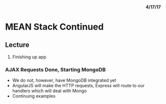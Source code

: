 <div style="text-align: right"><h4>4/17/17</h4></div>

# MEAN Stack Continued


## Lecture
1. Finishing up app

### AJAX Requests Done, Starting MongoDB

* We do not, however, have MongoDB integrated yet
* AngularJS will make the HTTP requests, Express will route to our handlers which will deal with Mongo
* Continuing examples
